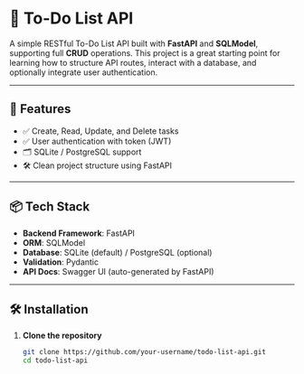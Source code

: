 # 📝 To-Do List API

A simple RESTful To-Do List API built with **FastAPI** and **SQLModel**, supporting full **CRUD** operations. This project is a great starting point for learning how to structure API routes, interact with a database, and optionally integrate user authentication.

---

## 🚀 Features

- ✅ Create, Read, Update, and Delete tasks
- ✅ User authentication with token (JWT) 
- 🗂 SQLite / PostgreSQL support
- 🛠 Clean project structure using FastAPI

---

## 📦 Tech Stack

- **Backend Framework**: FastAPI
- **ORM**: SQLModel
- **Database**: SQLite (default) / PostgreSQL (optional)
- **Validation**: Pydantic
- **API Docs**: Swagger UI (auto-generated by FastAPI)

---

## 🛠 Installation

1. **Clone the repository**  
   ```bash
   git clone https://github.com/your-username/todo-list-api.git
   cd todo-list-api
